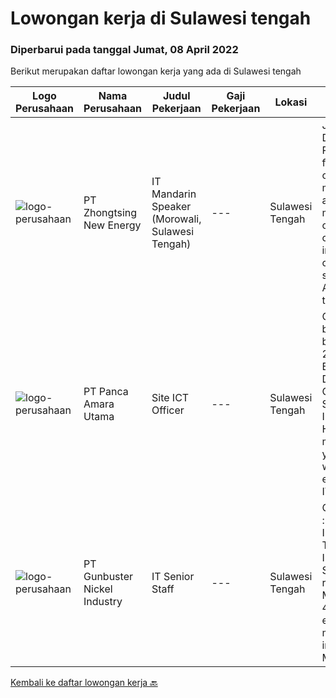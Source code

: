 
  # Lowongan kerja di Sulawesi tengah

  ### Diperbarui pada tanggal Jumat, 08 April 2022

  Berikut merupakan daftar lowongan kerja yang ada di Sulawesi tengah

  |Logo Perusahaan | Nama Perusahaan | Judul Pekerjaan | Gaji Pekerjaan | Lokasi | Deskripsi | Tanggal diunggah | Pranala |
  | -------------- | --------------- | --------------- | --------- | --------- | -------------- | ------- | ----------- |
  |![logo-perusahaan](https://i.ibb.co/sqvTCh9/112815900-stock-vector-no-image-available-icon-flat-vector.webp)|PT Zhongtsing New Energy|IT Mandarin Speaker (Morowali, Sulawesi Tengah)|---|Sulawesi Tengah|Job Description : Responsible for the construction, maintenance and management of the company's internal weak current system According to the overall...|Rabu, 30 Maret 2022|https://www.jobstreet.co.id/id/job/it-mandarin-speaker-morowali-sulawesi-tengah-3837661?token=0~1c578e2d-1ce1-4184-b856-53e34be3ee16&sectionRank=1&jobId=jobstreet-id-job-3837661|
|![logo-perusahaan](https://image-service-cdn.seek.com.au/972cbc3454995041e820f9620aec268f7d041a91/ee4dce1061f3f616224767ad58cb2fc751b8d2dc)|PT Panca Amara Utama|Site ICT Officer|---|Sulawesi Tengah|Contract based Age between 25 – 29 years old Bachelor’s Degree from Computer Science or Informatics Have minimum 3 years of working experience in IT...|Sabtu, 26 Maret 2022|https://www.jobstreet.co.id/id/job/site-ict-officer-3834233?token=0~1c578e2d-1ce1-4184-b856-53e34be3ee16&sectionRank=2&jobId=jobstreet-id-job-3834233|
|![logo-perusahaan](https://image-service-cdn.seek.com.au/b5064dcc65945b6a538802803c5c7964bea2108f/ee4dce1061f3f616224767ad58cb2fc751b8d2dc)|PT Gunbuster Nickel Industry|IT Senior Staff|---|Sulawesi Tengah|Qualifications : Minimun D3 Information Technology/ Information Systems / related field ; Minimum 3-4 years experience in mining industry ; Minimum...|Selasa, 15 Maret 2022|https://www.jobstreet.co.id/id/job/it-senior-staff-3821898?token=0~1c578e2d-1ce1-4184-b856-53e34be3ee16&sectionRank=3&jobId=jobstreet-id-job-3821898|


  [Kembali ke daftar lowongan kerja 🔙](../README.md#daftar-lowongan-kerja)
  